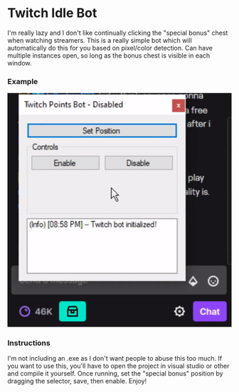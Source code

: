 # Twitch Idle Bot

I'm really lazy and I don't like continually clicking the "special bonus" chest when watching streamers. This is a really simple bot which will automatically do this for you based on pixel/color detection. Can have multiple instances open, so long as the bonus chest is visible in each window.

### Example
![](https://raw.githubusercontent.com/Lethalchip/Twitch-Idle-Bot/master/example.gif)

### Instructions
I'm not including an .exe as I don't want people to abuse this too much. If you want to use this, you'll have to open the project in visual studio or other and compile it yourself. Once running, set the "special bonus" position by dragging the selector, save, then enable. Enjoy!
